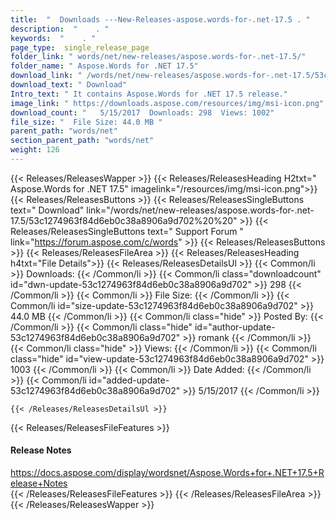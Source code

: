 ```yaml
---
title:  "  Downloads ---New-Releases-aspose.words-for-.net-17.5 . " 
description:  "    . " 
keywords:  "    . " 
page_type:  single_release_page
folder_link: " words/net/new-releases/aspose.words-for-.net-17.5/"
folder_name: " Aspose.Words for .NET 17.5"
download_link: " /words/net/new-releases/aspose.words-for-.net-17.5/53c1274963f84d6eb0c38a8906a9d702"
download_text: " Download"
Intro_text: " It contains Aspose.Words for .NET 17.5 release."
image_link: " https://downloads.aspose.com/resources/img/msi-icon.png"
download_count: "   5/15/2017  Downloads: 298  Views: 1002"
file_size: "  File Size: 44.0 MB "
parent_path: "words/net"
section_parent_path: "words/net"
weight: 126 
---
```


{{< Releases/ReleasesWapper >}}
  {{< Releases/ReleasesHeading H2txt=" Aspose.Words for .NET 17.5" imagelink="/resources/img/msi-icon.png">}}
  {{< Releases/ReleasesButtons >}}
    {{< Releases/ReleasesSingleButtons text=" Download" link="/words/net/new-releases/aspose.words-for-.net-17.5/53c1274963f84d6eb0c38a8906a9d702%20%20" >}}
    {{< Releases/ReleasesSingleButtons text=" Support Forum " link="https://forum.aspose.com/c/words" >}}
  {{< Releases/ReleasesButtons >}}
  {{< Releases/ReleasesFileArea >}}
    {{< Releases/ReleasesHeading h4txt="File Details">}}
    {{< Releases/ReleasesDetailsUl >}}
            {{< Common/li  >}} Downloads: {{< /Common/li >}} 
      {{< Common/li class="downloadcount" id="dwn-update-53c1274963f84d6eb0c38a8906a9d702" >}} 298 {{< /Common/li >}} 
      {{< Common/li  >}} File Size: {{< /Common/li >}} 
      {{< Common/li id="size-update-53c1274963f84d6eb0c38a8906a9d702" >}} 44.0 MB {{< /Common/li >}} 
      {{< Common/li  class="hide" >}} Posted By: {{< /Common/li >}} 
      {{< Common/li class="hide" id="author-update-53c1274963f84d6eb0c38a8906a9d702" >}} romank {{< /Common/li >}} 
      {{< Common/li class="hide"  >}} Views: {{< /Common/li >}} 
      {{< Common/li class="hide" id="view-update-53c1274963f84d6eb0c38a8906a9d702" >}} 1003 {{< /Common/li >}} 
      {{< Common/li  >}} Date Added: {{< /Common/li >}} 
      {{< Common/li id="added-update-53c1274963f84d6eb0c38a8906a9d702" >}} 5/15/2017 {{< /Common/li >}} 

    {{< /Releases/ReleasesDetailsUl >}}

  {{< Releases/ReleasesFileFeatures >}}
      <h4>Release Notes</h4><div><a href="https://docs.aspose.com/display/wordsnet/Aspose.Words+for+.NET+17.5+Release+Notes">https://docs.aspose.com/display/wordsnet/Aspose.Words+for+.NET+17.5+Release+Notes</a></div>
  {{< /Releases/ReleasesFileFeatures >}}
 {{< /Releases/ReleasesFileArea >}}
{{< /Releases/ReleasesWapper >}}


